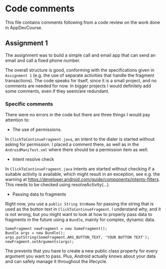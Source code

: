# Code comments
This file contains comments following from
a code review on the work done in AppDevCourse.

## Assignment 1
The assignment was to build a simple
call and email app that can send an
email and call a fixed phone number.

The overall structure is good, conforming with the specifications
given in `Assignment 1` (e.g. the use of separate activities that handle the fragment transactions). The code speaks for itself, since it is a small project, and no comments are needed for now. In bigger projects I would definitely add some comments, even if they seem/are redundant.

### Specific comments
There were no errors in the code but there are three things I would pay attention to:

* The use of permissions.

In `ClickToContinueFragment.java`, an intent to the dialer is started
without asking for permission. I placed a comment there,
as well as in the `AndroidManifest.xml` where there should be
a permission item as well.

* Intent resolve check

In `ClickToContinueFragment.java` intents are started
without checking if a suitable activity is available,
which might result in an exception, see e.g. the warning
at https://developer.android.com/guide/components/intents-filters.
This needs to be checked using resolveActivity(...).

* Passing data to fragments

Right now, you use a `public String btnName` for passing
the string that is used as the button text in `ClickToContinueFragment`.
I understand why, and it is not wrong, but you might want to look at how 
to properly pass data to fragments in the future using a `Bundle`, mainly
for complex, dynamic data. 

```
SomeFragment newFragment = new SomeFragment();
Bundle args = new Bundle();
args.putString(SomeFragment.ARG_BUTTON_TEXT, 'YOUR BUTTON TEXT');
newFragment.setArguments(args);
```

The prevents that you have to create a new public class property for
every argument you want to pass. Plus, Android actually knows about
your data and can safely manage it throughout the lifecycle.
